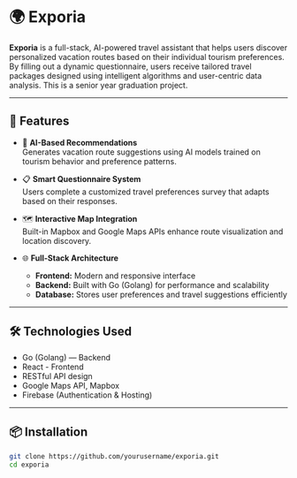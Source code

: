 # 🌍 Exporia

**Exporia** is a full-stack, AI-powered travel assistant that helps users discover personalized vacation routes based on their individual tourism preferences. By filling out a dynamic questionnaire, users receive tailored travel packages designed using intelligent algorithms and user-centric data analysis. This is a senior year graduation project.

---

## 🚀 Features

- 🧠 **AI-Based Recommendations**  
  Generates vacation route suggestions using AI models trained on tourism behavior and preference patterns.

- 📋 **Smart Questionnaire System**  
  Users complete a customized travel preferences survey that adapts based on their responses.

- 🗺️ **Interactive Map Integration**  
  Built-in Mapbox and Google Maps APIs enhance route visualization and location discovery.

- 🌐 **Full-Stack Architecture**  
  - **Frontend:** Modern and responsive interface
  - **Backend:** Built with Go (Golang) for performance and scalability
  - **Database:** Stores user preferences and travel suggestions efficiently

---

## 🛠️ Technologies Used

- Go (Golang) — Backend
- React - Frontend
- RESTful API design
- Google Maps API, Mapbox
- Firebase (Authentication & Hosting)

---

## 📦 Installation

```bash
git clone https://github.com/yourusername/exporia.git
cd exporia
